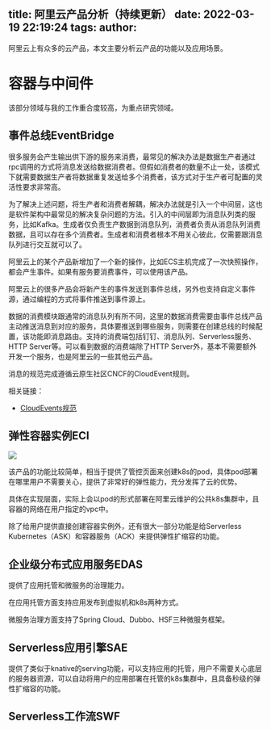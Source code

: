 title: 阿里云产品分析（持续更新）
date: 2022-03-19 22:19:24
tags:
author:
---
阿里云上有众多的云产品，本文主要分析云产品的功能以及应用场景。

# 容器与中间件

该部分领域与我的工作重合度较高，为重点研究领域。

## 事件总线EventBridge

很多服务会产生输出供下游的服务来消费，最常见的解决办法是数据生产者通过rpc调用的方式将消息发送给数据消费者。但假如消费者的数量不止一处，该模式下就需要数据生产者将数据重复发送给多个消费者，该方式对于生产者可配置的灵活性要求非常高。

为了解决上述问题，将生产者和消费者解耦，解决办法就是引入一个中间层，这也是软件架构中最常见的解决复杂问题的方法。引入的中间层即为消息队列类的服务，比如Kafka。生成者仅负责生产数据到消息队列，消费者负责从消息队列消费数据，且可以存在多个消费者。生成者和消费者根本不用关心彼此，仅需要跟消息队列进行交互就可以了。

阿里云上的某个产品新增加了一个新的操作，比如ECS主机完成了一次快照操作，都会产生事件。如果有服务要消费事件，可以使用该产品。

阿里云上的很多产品会将新产生的事件发送到事件总线，另外也支持自定义事件源，通过编程的方式将事件推送到事件源上。

数据的消费模块跟通常的消息队列有所不同，这里的数据消费需要由事件总线产品主动推送消息到对应的服务，具体要推送到哪些服务，则需要在创建总线的时候配置，该功能即消息路由。支持的消费端包括钉钉、消息队列、Serverless服务、HTTP Server等。可以看到数据的消费端除了HTTP Server外，基本不需要额外开发一个服务，也是阿里云的一些其他云产品。

消息的规范完成遵循云原生社区CNCF的CloudEvent规则。

相关链接：
- [CloudEvents规范](https://cloudevents.io/)


## 弹性容器实例ECI

![](https://kuring.oss-cn-beijing.aliyuncs.com/common/aliyun/eci.jpg)

该产品的功能比较简单，相当于提供了管控页面来创建k8s的pod，具体pod部署在哪里用户不需要关心，提供了非常好的弹性能力，充分发挥了云的优势。

具体在实现层面，实际上会以pod的形式部署在阿里云维护的公共k8s集群中，且容器的网络在用户指定的vpc中。

除了给用户提供直接创建容器实例外，还有很大一部分功能是给Serverless Kubernetes（ASK）和容器服务（ACK）来提供弹性扩缩容的功能。

## 企业级分布式应用服务EDAS

提供了应用托管和微服务的治理能力。

在应用托管方面支持应用发布到虚拟机和k8s两种方式。

微服务治理方面支持了Spring Cloud、Dubbo、HSF三种微服务框架。

## Serverless应用引擎SAE

提供了类似于knative的serving功能，可以支持应用的托管，用户不需要关心底层的服务器资源，可以自动将用户的应用部署在托管的k8s集群中，且具备秒级的弹性扩缩容的功能。

## Serverless工作流SWF


